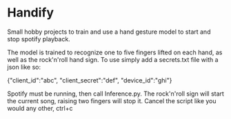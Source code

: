 # Handify
Small hobby projects to train and use a hand gesture model to start and stop spotify playback.

The model is trained to recognize one to five fingers lifted on each hand, as well as the rock'n'roll hand sign.
To use simply add a secrets.txt file with a json like so:

{"client_id":"abc",
"client_secret":"def",
"device_id":"ghi"}

Spotify must be running, then call Inference.py.
The rock'n'roll sign will start the current song, raising two fingers will stop it. Cancel the script like you would any other, ctrl+c
